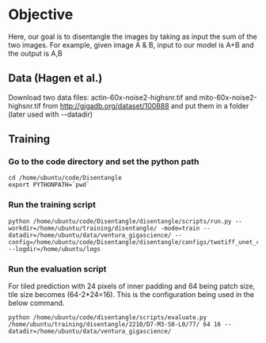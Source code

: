 # Objective

Here, our goal is to disentangle the images by taking as input the sum of the two images. For example, given image A &
B, input to our model is A+B and the output is A,B

## Data (Hagen et al.)
Download two data files: actin-60x-noise2-highsnr.tif and mito-60x-noise2-highsnr.tif from http://gigadb.org/dataset/100888 and put them in a folder (later used with --datadir)
## Training
### Go to the code directory and set the python path
```
cd /home/ubuntu/code/Disentangle
export PYTHONPATH=`pwd`
```
### Run the training script
```
python /home/ubuntu/code/Disentangle/disentangle/scripts/run.py --workdir=/home/ubuntu/training/disentangle/ -mode=train --datadir=/home/ubuntu/data/ventura_gigascience/ --config=/home/ubuntu/code/Disentangle/disentangle/configs/twotiff_unet_config.py --logdir=/home/ubuntu/logs
```
### Run the evaluation script
For tiled prediction with 24 pixels of inner padding and 64 being patch size, tile size becomes \(64-2*24=16\). This is the configuration being used in the below command.
```
python /home/ubuntu/code/disentangle/scripts/evaluate.py /home/ubuntu/training/disentangle/2210/D7-M3-S0-L0/77/ 64 16 --datadir=/home/ubuntu/data/ventura_gigascience/
```
